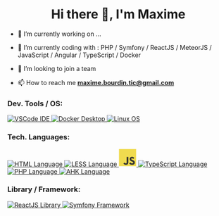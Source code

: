 <h1 align="center">Hi there 👋, I'm Maxime</h1>

- 🔭 I’m currently working on ...

- 🌱 I’m currently coding with : PHP / Symfony / ReactJS / MeteorJS / JavaScript / Angular / TypeScript / Docker

- 🤝 I’m looking to join a team

- 📫 How to reach me **maxime.bourdin.tic@gmail.com**


<h3>Dev. Tools / OS:</h3>
<p>
  <a target="_blank" href="https://code.visualstudio.com/">
    <img src="https://external-preview.redd.it/WSuAcyz1u8MoF8cokXspkmOIn8oWXaE8JH-SGXbUUW0.png?auto=webp&s=a6abc62ecb4a08f2bf2f287b79c9bd93006791d1" alt="VSCode IDE" width="40" height="40"/>
  </a>
  <a target="_blank" href="https://www.docker.com/">
    <img src="https://cdn4.iconfinder.com/data/icons/logos-and-brands/512/97_Docker_logo_logos-512.png" alt="Docker Desktop" width="45" height="40"/>
  </a>
  <a target="_blank" href="https://www.linux.org/">
    <img src="https://cdn.freebiesupply.com/logos/large/2x/linux-tux-1-logo-png-transparent.png" alt="Linux OS" width="45" height="40"/>
  </a>
</p>

<h3 align="left">Tech. Languages:</h3>
<p>
  <a target="_blank" href="https://www.w3.org/html/">
    <img src="https://clipground.com/images/html-clipart-image.jpg" alt="HTML Language" width="40" height="40"/>
  </a>
  <a target="_blank" href="https://lesscss.org/">
    <img src="https://www.so-peps.com/wp-content/uploads/2016/03/less-logo.png" alt="LESS Language" width="45" height="40"/>
  </a>
  <a target="_blank" href="https://www.javascript.com/">
    <img src="https://raw.githubusercontent.com/devicons/devicon/master/icons/javascript/javascript-original.svg" alt="JavaScript Language" width="40" height="40"/>
  </a>
  <a target="_blank" href="https://www.typescriptlang.org/">
    <img src="https://humancoders-formations.s3.amazonaws.com/uploads/course/logo/230/formation-typescript.png" alt="TypeScript Language" width="40" height="40"/>
  </a>
  <a target="_blank" href="https://www.php.net/">
    <img src="https://www.pngfind.com/pngs/m/146-1466902_php-logo-png-transparent-php-logo-png-png.png" alt="PHP Language" width="40" height="40"/>
  </a>
  <a target="_blank" href="https://www.autohotkey.com/">
    <img src="https://logodix.com/logo/2183152.png" alt="AHK Language" width="40" height="40"/>
  </a>
</p>

<h3>Library / Framework:</h3>
<p>
  <a target="_blank" href="https://reactjs.org/">
    <img src="https://cdn.freebiesupply.com/logos/thumbs/2x/react-1-logo.png" alt="ReactJS Library" width="50" height="40"/>
  </a>
  <!--<a target="_blank" href="https://angular.io/">
    <img src="https://cdn.freebiesupply.com/logos/large/2x/angular-icon-logo-png-transparent.png" alt="Angular Framework" width="40" height="40"/>
  </a>-->
  <a target="_blank" href="https://symfony.com/">
    <img src="https://stefaniedrost.com/assets/images/logo_symfony.png" alt="Symfony Framework" width="40" height="40"/>
  </a>
</p>
<!--
**mbourd/mbourd** is a ✨ _special_ ✨ repository because its `README.md` (this file) appears on your GitHub profile.

Here are some ideas to get you started:

- 🔭 I’m currently working on ...
- 🌱 I’m currently learning ...
- 👯 I’m looking to collaborate on ...
- 🤔 I’m looking for help with ...
- 💬 Ask me about ...
- 📫 How to reach me: ...
- 😄 Pronouns: ...
- ⚡ Fun fact: ...
-->
